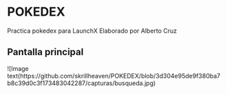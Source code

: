 # POKEDEX
Practica pokedex para LaunchX Elaborado por Alberto Cruz

<h2>Pantalla principal </h2>
![Image text(https://github.com/skrillheaven/POKEDEX/blob/3d304e95de9f380ba7b8c39d0c3f173483042287/capturas/busqueda.jpg)
